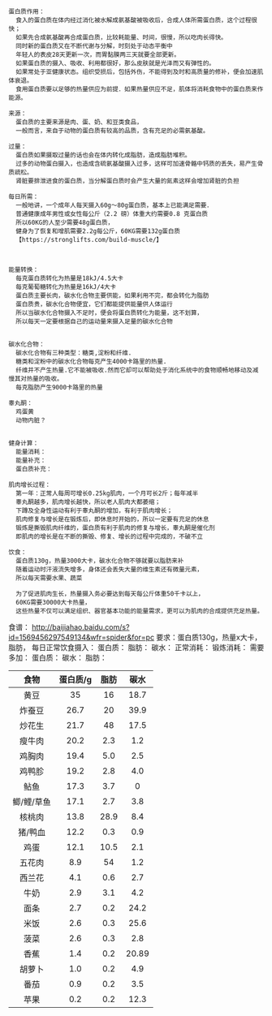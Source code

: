 ```
蛋白质作用：
  食入的蛋白质在体内经过消化被水解成氨基酸被吸收后，合成人体所需蛋白质，这个过程很快；
  如果先合成氨基酸再合成蛋白质，比较耗能量、时间，很慢，所以吃肉长得快。
  同时新的蛋白质又在不断代谢与分解，时刻处于动态平衡中
  年轻人的表皮28天更新一次，而胃黏膜两三天就要全部更新。
  如果蛋白质的摄入、吸收、利用都很好，那么皮肤就是光泽而又有弹性的。
  如果常处于亚健康状态。组织受损后，包括外伤，不能得到及时和高质量的修补，便会加速肌体衰退。
  食用蛋白质要以足够的热量供应为前提．如果热量供应不足，肌体将消耗食物中的蛋白质来作能源。

来源：
  蛋白质的主要来源是肉、蛋、奶、和豆类食品，
  一般而言，来自于动物的蛋白质有较高的品质，含有充足的必需氨基酸。

过量：
  蛋白质如果摄取过量的话也会在体内转化成脂肪，造成脂肪堆积。
  过多的动物蛋白摄入，也造成含硫氨基酸摄入过多，这样可加速骨骼中钙质的丢失，易产生骨质疏松。
  肾脏要排泄进食的蛋白质，当分解蛋白质时会产生大量的氮素这样会增加肾脏的负担

每日所需：
  一般地讲，一个成年人每天摄入60g～80g蛋白质，基本上已能满足需要．
  普通健康成年男性或女性每公斤（2.2 磅）体重大约需要0.8 克蛋白质
  所以60KG的人至少需要48g蛋白质，
  健身为了恢复和增肌需要2.2g每公斤，60KG需要132g蛋白质
  【https://stronglifts.com/build-muscle/】



能量转换：
  每克蛋白质转化为热量是18kJ/4.5大卡
  每克葡萄糖转化为热量是16kJ/4大卡
  蛋白质主要长肉，碳水化合物主要供能，如果利用不完，都会转化为脂肪
  蛋白质贵，碳水化合物便宜，它们都能提供能量供人体运行
  所以当碳水化合物摄入不足时，便会将蛋白质转化为能量，这不划算，
  所以每天一定要根据自己的运动量来摄入足量的碳水化合物


碳水化合物：
  碳水化合物有三种类型：糖类,淀粉和纤维.
  糖类和淀粉中的碳水化合物每克产生4000卡路里的热量.
  纤维并不产生热量.它不能被吸收.然而它却可以帮助处于消化系统中的食物顺畅地移动及减慢其对热量的吸收。
  每克脂肪产生9000卡路里的热量

睾丸酮：
  鸡蛋黄
  动物内脏？


健身计算：
  能量消耗：
  能量补充：
  蛋白质补充：

肌肉增长过程：
  第一年：正常人每周可增长0.25kg肌肉，一个月可长2斤；每年减半
  睾丸酮越多，肌肉增长越快，所以老人肌肉大都萎缩；
  下蹲及全身性运动有利于睾丸酮的增加，有利于肌肉增长；
  肌肉修复与增长是在锻炼后，即休息时开始的，所以一定要有充足的休息
  锻炼是撕毁肌肉纤维的，蛋白质有利于肌肉的修复与增长，睾丸酮是催化剂
  即肌肉的增长是在不断的撕毁、修复、增长的过程中完成的，不破不立

饮食：
  蛋白质130g，热量3000大卡，碳水化合物不够就要以脂肪来补
  随着运动时汗液流失增多，身体还会丢失大量的维生素还有微量元素，
  所以每天需要水果、蔬菜

  为了促进肌肉生长，热量摄入务必要达到每天每公斤体重50千卡以上，
  60KG需要30000大卡热量，
  这些热量不仅可以满足组织、器官基本功能的能量需求，更可以为肌肉的合成提供充足热量。
```

食谱：
http://baijiahao.baidu.com/s?id=1569456297549134&wfr=spider&for=pc
要求：蛋白质130g，热量x大卡，脂肪，
每日正常饮食摄入：
  蛋白质：
  脂肪：
  碳水：
正常消耗：
锻炼消耗：
需要多加：
  蛋白质：
  碳水：
  脂肪：

食物|蛋白质/g|脂肪|碳水
:-:|:-:|:-:|:-:
黄豆|35|16|18.7
炸蚕豆|26.7|20|39.9
炒花生|21.7|48|17.5
瘦牛肉|20.2|2.3|1.2
鸡胸肉|19.4|5.0|2.5
鸡鸭胗|19.2|2.8|4.0
鲇鱼|17.3|3.7|0
鲫/鲤/草鱼|17.1|2.7|3.8
核桃肉|13.8|28.9|8.4
猪/鸭血|12.2|0.3|0.9
鸡蛋|12.1|10.5|2.1
五花肉|8.9|54|1.2
西兰花|4.1|0.6|2.7
牛奶|2.9|3.1|4.2
面条|2.7|0.2|24.2
米饭|2.6|0.3|25.6
菠菜|2.6|0.3|2.8
香蕉|1.4|0.2|20.89
胡萝卜|1.0|0.2|4.9
番茄|0.9|0.2|3.5
苹果|0.2|0.2|12.3
